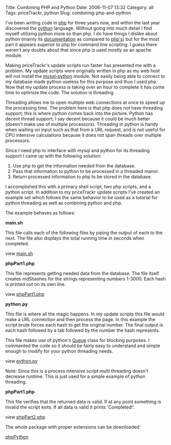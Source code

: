 Title: Combining PHP and Python
Date: 2006-11-07 13:32
Category: all
Tags: priceTrackr, python
Slug: combining-php-and-python

I've been writing code in [php][] for three years now, and within the
last year discovered the [python][] language. Without going into much
detail I find myself utilizing python more so than php. I do have things
I dislike about python (mainly its [documentation][] as compared to
[php's][]) but for the most part it appears superior to php for command
line scripting. I guess there weren't any doubts about that since php is
used mostly as an apache module.

Making priceTrackr's update scripts run faster has presented me with a
problem. My update scripts were originally written in php as my web host
will not install the [mysql-python][] module. Not easily being able to
connect to my database made python useless for this purpose and thus I
used php. Now that my update process is taking over an hour to complete
it has come time to optimize the code. The solution is threading.

Threading allows me to open multiple web connections at once to speed up
the processing time. The problem here is that php does not have
threading support; this is where python comes back into the picture.
Python has decent thread support; I say decent because it could be much
better (doesn't make use of multiple processors). Threading in python is
handy when waiting on input such as that from a URL request, and is not
useful for CPU intensive calculations because it does not span threads
over multiple processors.

Since I need php to interface with mysql and python for its threading
support I came up with the following solution:

1.  Use php to get the information needed from the database.
2.  Pass that information to python to be processed in a threaded manor.
3.  Return processed information to php to be stored in the database.

I accomplished this with a primary shell script, two php scripts, and a
python script. In addition to my priceTrackr update scripts I've created
an example set which follows the same behavior to be used as a tutorial
for python threading as well as combining python and php.

The example behaves as follows:

**main.sh**

This file calls each of the following files by piping the output of each
to the next. The file also displays the total running time in seconds
when completed.

view [main.sh][]

**phpPart1.php**

This file represents getting needed data from the database. The file
itself creates md5hashes for the strings representing numbers 1-3000.
Each hash is printed out on its own line.

view [phpPart1.php][]

**python.py**

This file is where all the magic happens. In my update scripts this file
would make a URL connection and then process the page. In this example
the script brute forces each hash to get the original number. The final
output is each hash followed by a tab followed by the number the hash
represents.

This file makes use of python's [Queue][] class for blocking purposes. I
commented the code so it should be fairly easy to understand and simple
enough to modify for your python threading needs.

view [python.py][]

Note: Since this is a process intensive script multi threading doesn't
decrease runtime. This is just used for a simple example of python
threading.

**phpPart1.php**

This file verifies that the returned data is valid. If at any point
something is invalid the script exits. If all data is valid it prints
'Completed!'.

view [phpPart2.php][]

The whole package with proper extensions can be downloaded:

[phpPython][]

  [php]: http://php.net
  [python]: http://python.org
  [documentation]: http://docs.python.org/lib/lib.html
  [php's]: http://www.php.net/manual/en/
  [mysql-python]: http://sourceforge.net/project/showfiles.php?group_id=22307
  [main.sh]: /wordpress/wp-content/uploads/2006/11/main.txt
  [phpPart1.php]: /wordpress/wp-content/uploads/2006/11/phppart1.txt
  [Queue]: http://docs.python.org/lib/module-Queue.html
  [python.py]: /wordpress/wp-content/uploads/2006/11/python.py
  [phpPart2.php]: /wordpress/wp-content/uploads/2006/11/phppart2.txt
  [phpPython]: /wordpress/wp-content/uploads/2006/11/phppython.tgz

